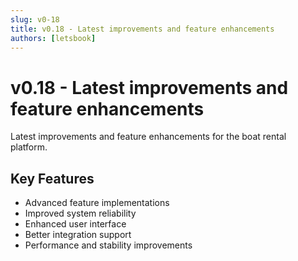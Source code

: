 ```yaml
---
slug: v0-18
title: v0.18 - Latest improvements and feature enhancements
authors: [letsbook]
---
```


# v0.18 - Latest improvements and feature enhancements

Latest improvements and feature enhancements for the boat rental platform.

## Key Features

- Advanced feature implementations
- Improved system reliability
- Enhanced user interface
- Better integration support
- Performance and stability improvements
